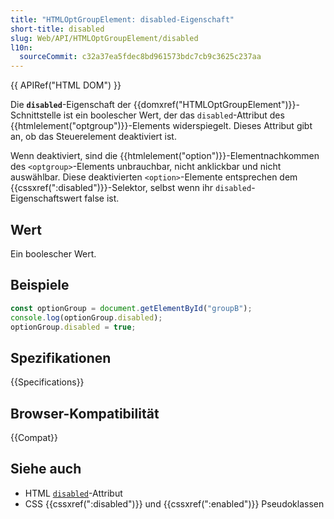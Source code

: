 ```yaml
---
title: "HTMLOptGroupElement: disabled-Eigenschaft"
short-title: disabled
slug: Web/API/HTMLOptGroupElement/disabled
l10n:
  sourceCommit: c32a37ea5fdec8bd961573bdc7cb9c3625c237aa
---
```


{{ APIRef("HTML DOM") }}

Die **`disabled`**-Eigenschaft der {{domxref("HTMLOptGroupElement")}}-Schnittstelle ist ein boolescher Wert, der das `disabled`-Attribut des {{htmlelement("optgroup")}}-Elements widerspiegelt. Dieses Attribut gibt an, ob das Steuerelement deaktiviert ist.

Wenn deaktiviert, sind die {{htmlelement("option")}}-Elementnachkommen des `<optgroup>`-Elements unbrauchbar, nicht anklickbar und nicht auswählbar. Diese deaktivierten `<option>`-Elemente entsprechen dem {{cssxref(":disabled")}}-Selektor, selbst wenn ihr `disabled`-Eigenschaftswert false ist.

## Wert

Ein boolescher Wert.

## Beispiele

```js
const optionGroup = document.getElementById("groupB");
console.log(optionGroup.disabled);
optionGroup.disabled = true;
```

## Spezifikationen

{{Specifications}}

## Browser-Kompatibilität

{{Compat}}

## Siehe auch

- HTML [`disabled`](/de/docs/Web/HTML/Attributes/disabled)-Attribut
- CSS {{cssxref(":disabled")}} und {{cssxref(":enabled")}} Pseudoklassen
